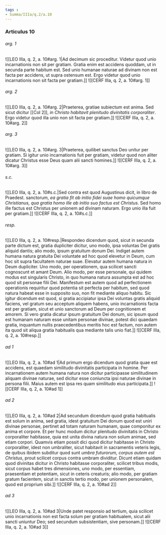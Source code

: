 ```yaml
---
tags : 
- Summa/IIIa/q.2/a.10
---
```


### Articulus 10

###### arg. 1
![[LEO IIIa, q. 2, a. 10#arg. 1|Ad decimum sic proceditur. Videtur quod unio incarnationis non sit per gratiam. Gratia enim est accidens quoddam, ut in secunda parte habitum est. Sed unio humanae naturae ad divinam non est facta per accidens, ut supra ostensum est. Ergo videtur quod unio incarnationis non sit facta per gratiam.]]
![[CERF IIIa, q. 2, a. 10#arg. 1]]

###### arg. 2
![[LEO IIIa, q. 2, a. 10#arg. 2|Praeterea, gratiae subiectum est anima. Sed sicut dicitur [[Col 2]], *in Christo habitavit plenitudo divinitatis corporaliter*. Ergo videtur quod illa unio non sit facta per gratiam.]]
![[CERF IIIa, q. 2, a. 10#arg. 2]]

###### arg. 3
![[LEO IIIa, q. 2, a. 10#arg. 3|Praeterea, quilibet sanctus Deo unitur per gratiam. Si igitur unio incarnationis fuit per gratiam, videtur quod non aliter dicatur Christus esse Deus quam alii sancti homines.]]
![[CERF IIIa, q. 2, a. 10#arg. 3]]

###### s.c.
![[LEO IIIa, q. 2, a. 10#s.c.|Sed contra est quod Augustinus dicit, in libro de Praedest. sanctorum, *ea gratia fit ab initio fidei suae homo quicumque Christianus, qua gratia homo ille ab initio suo factus est Christus*. Sed homo ille factus est Christus per unionem ad divinam naturam. Ergo unio illa fuit per gratiam.]]
![[CERF IIIa, q. 2, a. 10#s.c.]]

###### resp.
![[LEO IIIa, q. 2, a. 10#resp.|Respondeo dicendum quod, sicut in secunda parte dictum est, gratia dupliciter dicitur, uno modo, ipsa voluntas Dei gratis aliquid dantis; alio modo, ipsum gratuitum donum Dei. Indiget autem humana natura gratuita Dei voluntate ad hoc quod elevetur in Deum, cum hoc sit supra facultatem naturae suae. Elevatur autem humana natura in Deum dupliciter. Uno modo, per operationem, qua scilicet sancti cognoscunt et amant Deum. Alio modo, per esse personale, qui quidem modus est singularis Christo, in quo humana natura assumpta est ad hoc quod sit personae filii Dei. Manifestum est autem quod ad perfectionem operationis requiritur quod potentia sit perfecta per habitum, sed quod natura habeat esse in supposito suo, non fit mediante aliquo habitu. Sic igitur dicendum est quod, si gratia accipiatur ipsa Dei voluntas gratis aliquid faciens, vel gratum seu acceptum aliquem habens, unio incarnationis facta est per gratiam, sicut et unio sanctorum ad Deum per cognitionem et amorem. Si vero gratia dicatur ipsum gratuitum Dei donum, sic ipsum quod est humanam naturam esse unitam personae divinae, potest dici quaedam gratia, inquantum nullis praecedentibus meritis hoc est factum, non autem ita quod sit aliqua gratia habitualis qua mediante talis unio fiat.]]
![[CERF IIIa, q. 2, a. 10#resp.]]

###### ad 1
![[LEO IIIa, q. 2, a. 10#ad 1|Ad primum ergo dicendum quod gratia quae est accidens, est quaedam similitudo divinitatis participata in homine. Per incarnationem autem humana natura non dicitur participasse similitudinem aliquam divinae naturae, sed dicitur esse coniuncta ipsi naturae divinae in persona filii. Maius autem est ipsa res quam similitudo eius participata.]]
![[CERF IIIa, q. 2, a. 10#ad 1]]

###### ad 2
![[LEO IIIa, q. 2, a. 10#ad 2|Ad secundum dicendum quod gratia habitualis est solum in anima, sed gratia, idest gratuitum Dei donum quod est uniri divinae personae, pertinet ad totam naturam humanam, quae componitur ex anima et corpore. Et per hunc modum dicitur plenitudo divinitatis in Christo corporaliter habitasse, quia est unita divina natura non solum animae, sed etiam corpori. Quamvis etiam possit dici quod dicitur habitasse in Christo corporaliter, idest non umbraliter, sicut habitavit in sacramentis veteris legis, de quibus ibidem subditur quod sunt *umbra futurorum, corpus autem est Christus*, prout scilicet corpus contra umbram dividitur. Dicunt etiam quidam quod divinitas dicitur in Christo habitasse corporaliter, scilicet tribus modis, sicut corpus habet tres dimensiones, uno modo, per essentiam, praesentiam et potentiam, sicut in ceteris creaturis; alio modo, per gratiam gratum facientem, sicut in sanctis tertio modo, per unionem personalem, quod est proprium sibi.]]
![[CERF IIIa, q. 2, a. 10#ad 2]]

###### ad 3
![[LEO IIIa, q. 2, a. 10#ad 3|Unde patet responsio ad tertium, quia scilicet unio incarnationis non est facta solum per gratiam habitualem, sicut alii sancti uniuntur Deo; sed secundum subsistentiam, sive personam.]]
![[CERF IIIa, q. 2, a. 10#ad 3]]

